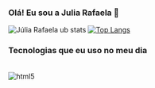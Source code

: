 ### Olá! Eu sou a Julia Rafaela 👋

![Júlia Rafaela ub stats](https://github-readme-stats.vercel.app/api?username=JuliaSilva16&show_icons=true&theme=tokyonight)
[![Top Langs](https://github-readme-stats.vercel.app/api/top-langs/?username=JuliaSilva16&langs_count=8)](https://github.com/anuraghazra/github-readme-stats)

### Tecnologias que eu uso no meu dia

<div style="display: inline_block"></br>
  
<img align="center" alt="html5" src="https://img.shields.io/badge/Python-3776AB?style=for-the-badge&logo=python&logoColor=white">

</div>
